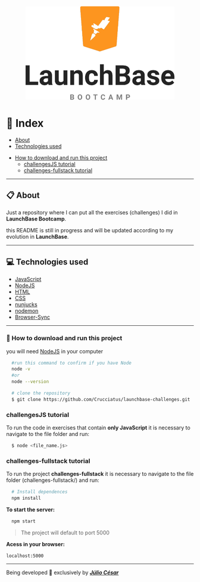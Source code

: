 <h1 align="center">
  <img src="launchbase-logo.png" width="400px">
</h1>

# :book: Index
- [About](#clipboard-about)
- [Technologies used](#computer-technologies-used)
* [How to download and run this project](#📁-how-to-download-and-run-this-project)
  - [challengesJS tutorial](#challengesJS-tutorial)
  - [challenges-fullstack tutorial](#challenges-fullstack-tutorial)

---

## :clipboard: About
Just a repository where I can put all the exercises (challenges) I did in **LaunchBase Bootcamp**.

this README is still in progress and will be updated according to my evolution in **LaunchBase**.

---

## :computer: Technologies used
- [JavaScript](https://www.javascript.com/)
- [NodeJS](https://nodejs.org/en/)
- [HTML](https://www.w3.org/TR/html52/)
- [CSS](https://www.w3.org/Style/CSS/Overview.en.html)
- [nunjucks](https://mozilla.github.io/nunjucks/)
- [nodemon](https://nodemon.io/)
- [Browser-Sync](https://www.browsersync.io/)

---

### 📁 How to download and run this project

you will need [NodeJS](https://nodejs.org/en/) in your computer
```bash
  #run this command to confirm if you have Node
  node -v
  #or
  node --version
```

```bash
  # clone the repository
  $ git clone https://github.com/Crucciatus/launchbase-challenges.git
```

### challengesJS tutorial
To run the code in exercises that contain **only JavaScript** it is necessary to navigate to the file folder and run:
```bash
  $ node <file_name.js>
``` 

### challenges-fullstack tutorial
To run the project **challenges-fullstack** it is necessary to navigate to the file folder (challenges-fullstack/<folder-name>) and run:
```bash
  # Install dependences
  npm install
```
**To start the server:**
```bash
  npm start
```
> The project will default to port 5000

**Acess in your browser:**
```
localhost:5000
```

---

Being developed :purple_heart: exclusively by [***Júlio César***](https://github.com/juliocesarfs)
 


